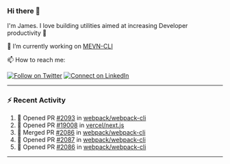 ### Hi there 👋

I'm James. I love building utilities aimed at increasing Developer productivity :raised_hands: 

🔭 I’m currently working on [MEVN-CLI](https://github.com/madlabsinc/mevn-cli)

📫 How to reach me:

[![Follow on Twitter](https://img.shields.io/badge/--twitter?label=Twitter&logo=Twitter&style=social)](https://twitter.com/james_madhacks) [![Connect on LinkedIn](https://img.shields.io/badge/--linkedin?label=LinkedIn&logo=LinkedIn&style=social)](https://www.linkedin.com/in/jamesgeorge007)

---

### :zap: Recent Activity

<!--START_SECTION:activity-->
1. 💪 Opened PR [#2093](https://github.com/webpack/webpack-cli/pull/2093) in [webpack/webpack-cli](https://github.com/webpack/webpack-cli)
2. 💪 Opened PR [#19008](https://github.com/vercel/next.js/pull/19008) in [vercel/next.js](https://github.com/vercel/next.js)
3. 🎉 Merged PR [#2086](https://github.com/webpack/webpack-cli/pull/2086) in [webpack/webpack-cli](https://github.com/webpack/webpack-cli)
4. 💪 Opened PR [#2087](https://github.com/webpack/webpack-cli/pull/2087) in [webpack/webpack-cli](https://github.com/webpack/webpack-cli)
5. 💪 Opened PR [#2086](https://github.com/webpack/webpack-cli/pull/2086) in [webpack/webpack-cli](https://github.com/webpack/webpack-cli)
<!--END_SECTION:activity-->

---

<!--
**jamesgeorge007/jamesgeorge007** is a ✨ _special_ ✨ repository because its `README.md` (this file) appears on your GitHub profile.

Here are some ideas to get you started:

- 🌱 I’m currently learning ...
- 👯 I’m looking to collaborate on ...
- 🤔 I’m looking for help with ...
- 💬 Ask me about ...
- 😄 Pronouns: ...
- ⚡ Fun fact: ...
-->
